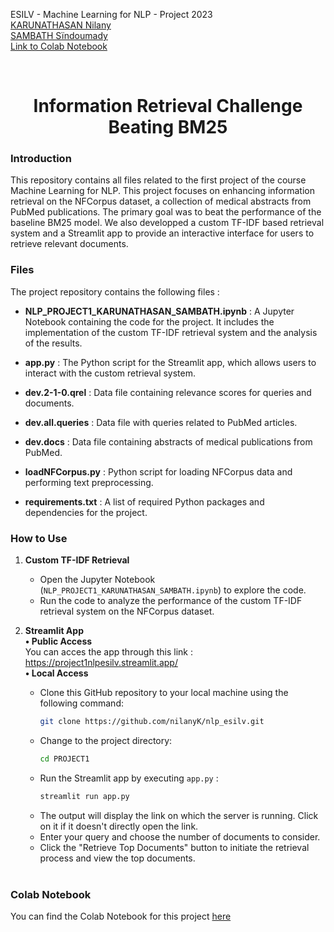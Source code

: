 ESILV - Machine Learning for NLP - Project 2023 <br>
[KARUNATHASAN Nilany](https://www.linkedin.com/in/nilany-karunathasan-7b49691ba/) <br>
[SAMBATH Sïndoumady](https://www.linkedin.com/in/s%C3%AFndoumady-sambath-a7519a209/) <br>
[Link to Colab Notebook](https://colab.research.google.com/drive/1nU0mSg2O-pSoDkhC_ZOivF4t9D-RvgNg?usp=sharing)<br>

<br>
<h1 align="center">Information Retrieval Challenge Beating BM25</h1>


### Introduction
This repository contains all files related to the first project of the course Machine Learning for NLP. This project focuses on enhancing information retrieval on the NFCorpus dataset, a collection of medical abstracts from PubMed publications. The primary goal was to beat the performance of the baseline BM25 model. We also developped a custom TF-IDF based retrieval system and a Streamlit app to provide an interactive interface for users to retrieve relevant documents.
 

### Files

The project repository contains the following files :

- **NLP_PROJECT1_KARUNATHASAN_SAMBATH.ipynb** : A Jupyter Notebook containing the code for the project. It includes the implementation of the custom TF-IDF retrieval system and the analysis of the results.

- **app.py** : The Python script for the Streamlit app, which allows users to interact with the custom retrieval system.

- **dev.2-1-0.qrel** : Data file containing relevance scores for queries and documents.

- **dev.all.queries** : Data file with queries related to PubMed articles.

- **dev.docs** : Data file containing abstracts of medical publications from PubMed.

- **loadNFCorpus.py** : Python script for loading NFCorpus data and performing text preprocessing.

- **requirements.txt** : A list of required Python packages and dependencies for the project.


### How to Use

1. **Custom TF-IDF Retrieval**
   - Open the Jupyter Notebook (`NLP_PROJECT1_KARUNATHASAN_SAMBATH.ipynb`) to explore the code.
   - Run the code to analyze the performance of the custom TF-IDF retrieval system on the NFCorpus dataset.

2. **Streamlit App** <br>
     **• Public Access** <br>
       You can acces the app through this link : https://project1nlpesilv.streamlit.app/ <br>
     **• Local Access** <br>
     - Clone this GitHub repository to your local machine using the following command:
       ```bash
       git clone https://github.com/nilanyK/nlp_esilv.git
       ```
     - Change to the project directory:
       ```bash
       cd PROJECT1
       ```
     - Run the Streamlit app by executing `app.py` :
       ```python
       streamlit run app.py
       ```
     - The output will display the link on which the server is running.  Click on it if it doesn't directly open the link.
     - Enter your query and choose the number of documents to consider.
     - Click the "Retrieve Top Documents" button to initiate the retrieval process and view the top documents. <br>
   <br>

### Colab Notebook

You can find the Colab Notebook for this project [here](https://colab.research.google.com/drive/1nU0mSg2O-pSoDkhC_ZOivF4t9D-RvgNg?usp=sharing)
